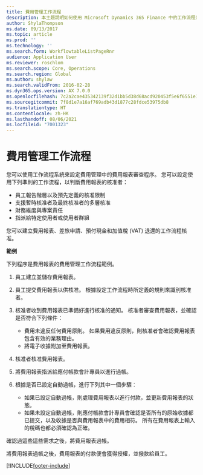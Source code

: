 ```yaml
---
title: 費用管理工作流程
description: 本主題說明如何使用 Microsoft Dynamics 365 Finance 中的工作流程系統，以設定費用管理中的費用報表審查程序。
author: ShylaThompson
ms.date: 09/13/2017
ms.topic: article
ms.prod: ''
ms.technology: ''
ms.search.form: WorkflowtableListPageRnr
audience: Application User
ms.reviewer: roschlom
ms.search.scope: Core, Operations
ms.search.region: Global
ms.author: shylaw
ms.search.validFrom: 2016-02-28
ms.dyn365.ops.version: AX 7.0.0
ms.openlocfilehash: 7c2a2cae435342139f32d1bb5d38d68acd920453f5e6f6551e1f6d57967d8053
ms.sourcegitcommit: 7f8d1e7a16af769adb43d1877c28fdce53975db8
ms.translationtype: HT
ms.contentlocale: zh-HK
ms.lasthandoff: 08/06/2021
ms.locfileid: "7001323"
---
```

# <a name="expense-management-workflow"></a>費用管理工作流程

您可以使用工作流程系統來設定費用管理中的費用報表審查程序。 您可以設定使用下列準則的工作流程，以判斷費用報表的核准者：

- 員工報告階層以及預先定義的核准限制
- 支援暫時核准者及最終核准者的多層核准
- 財務維度與專案責任
- 指派給特定使用者或使用者群組

您可以建立費用報表、差旅申請、預付現金和加值稅 (VAT) 退還的工作流程核准。

**範例**

下列程序是費用報表的費用管理工作流程範例。

1. 員工建立並儲存費用報表。
2. 員工提交費用報表以供核准。 根據設定工作流程時所定義的規則來識別核准者。
3. 核准者收到費用報表已準備好進行核准的通知。 核准者審查費用報表，並確認是否符合下列條件：

    - 費用未違反任何費用原則。 如果費用違反原則，則核准者會確認費用報表包含有效的業務理由。
    - 將電子收據附加至費用報表。

4. 核准者核准費用報表。
5. 將費用報表指派給應付帳款會計專員以進行過帳。
6. 根據是否已設定自動過帳，進行下列其中一個步驟：

    - 如果已設定自動過帳，則處理費用報表以進行付款，並更新費用報表的狀態。
    - 如果未設定自動過帳，則應付帳款會計專員會確認是否所有的原始收據都已提交，以及收據是否與費用報表中的費用相符。 所有在費用報表上輸入的稅碼也都必須確認為正確。

確認過這些這些需求之後，將費用報表過帳。

將費用報表過帳之後，費用報表的付款便會獲得授權，並撥款給員工。


[!INCLUDE[footer-include](../includes/footer-banner.md)]